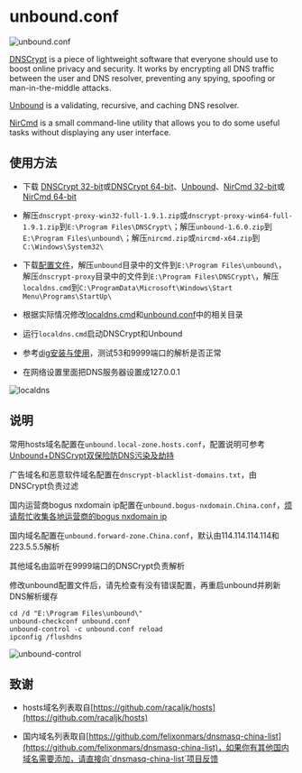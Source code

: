 # unbound.conf

![unbound.conf](https://i.imgur.com/zoFgNsM.png)

[DNSCrypt](https://github.com/jedisct1/dnscrypt-proxy) is a piece of lightweight software that everyone should use to boost online privacy and security. It works by encrypting all DNS traffic between the user and DNS resolver, preventing any spying, spoofing or man-in-the-middle attacks.

[Unbound](https://www.unbound.net/) is a validating, recursive, and caching DNS resolver. 

[NirCmd](http://www.nirsoft.net/utils/nircmd.html) is a small command-line utility that allows you to do some useful tasks without displaying any user interface.

## 使用方法

* 下载 [DNSCrypt 32-bit](https://download.dnscrypt.org/dnscrypt-proxy/dnscrypt-proxy-win32-full-1.9.1.zip)或[DNSCrypt 64-bit](https://download.dnscrypt.org/dnscrypt-proxy/dnscrypt-proxy-win64-full-1.9.1.zip)、[Unbound](http://unbound.net/downloads/unbound-1.6.0.zip)、[NirCmd 32-bit](http://www.nirsoft.net/utils/nircmd.zip)或[NirCmd 64-bit](http://www.nirsoft.net/utils/nircmd-x64.zip)

* 解压`dnscrypt-proxy-win32-full-1.9.1.zip`或`dnscrypt-proxy-win64-full-1.9.1.zip`到`E:\Program Files\DNSCrypt\`；解压`unbound-1.6.0.zip`到`E:\Program Files\unbound\`；解压`nircmd.zip`或`nircmd-x64.zip`到`C:\Windows\System32\`

* 下载[配置文件](https://github.com/CNMan/unbound.conf/archive/master.zip)，解压`unbound`目录中的文件到`E:\Program Files\unbound\`，解压`dnscrypt-proxy`目录中的文件到`E:\Program Files\DNSCrypt\`，解压`localdns.cmd`到`C:\ProgramData\Microsoft\Windows\Start Menu\Programs\StartUp\`

* 根据实际情况修改[localdns.cmd](https://github.com/CNMan/unbound.conf/blob/master/localdns.cmd#L3)和[unbound.conf](https://github.com/CNMan/unbound.conf/blob/master/unbound/unbound.conf#L4)中的相关目录

* 运行`localdns.cmd`启动DNSCrypt和Unbound

* 参考[dig安装与使用](https://github.com/CNMan/unbound.conf/issues/6)，测试53和9999端口的解析是否正常

* 在网络设置里面把DNS服务器设置成127.0.0.1

![localdns](https://i.imgur.com/4WN9qit.png)

## 说明

常用hosts域名配置在`unbound.local-zone.hosts.conf`，配置说明可参考[Unbound+DNSCrypt双保险防DNS污染及劫持](https://goo.gl/IG3K27)

广告域名和恶意软件域名配置在`dnscrypt-blacklist-domains.txt`，由DNSCrypt负责过滤

国内运营商bogus nxdomain ip配置在`unbound.bogus-nxdomain.China.conf`，[烦请帮忙收集各地运营商的bogus nxdomain ip](https://github.com/CNMan/unbound.conf/issues/11)

国内域名配置在`unbound.forward-zone.China.conf`，默认由114.114.114.114和223.5.5.5解析

其他域名由监听在9999端口的DNSCrypt负责解析

修改unbound配置文件后，请先检查有没有错误配置，再重启unbound并刷新DNS解析缓存

```
cd /d "E:\Program Files\unbound\"
unbound-checkconf unbound.conf
unbound-control -c unbound.conf reload
ipconfig /flushdns
```

![unbound-control](https://i.imgur.com/FWjHwjh.png)

## 致谢

* hosts域名列表取自[https://github.com/racaljk/hosts](https://github.com/racaljk/hosts)

* 国内域名列表取自[https://github.com/felixonmars/dnsmasq-china-list](https://github.com/felixonmars/dnsmasq-china-list)，如果你有其他国内域名需要添加，请直接向`dnsmasq-china-list`项目反馈
